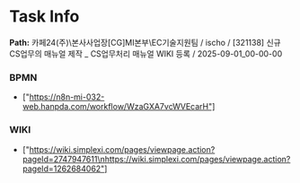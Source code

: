 # Task Info

**Path:** 카페24(주)\본사사업장\[CG]MI본부\EC기술지원팀 / ischo / [321138] 신규 CS업무의 매뉴얼 제작 _ CS업무처리 매뉴얼 WIKI 등록 / 2025-09-01_00-00-00

### BPMN
- ["https://n8n-mi-032-web.hanpda.com/workflow/WzaGXA7vcWVEcarH"]

### WIKI
- ["https://wiki.simplexi.com/pages/viewpage.action?pageId=2747947611\nhttps://wiki.simplexi.com/pages/viewpage.action?pageId=1262684062"]

